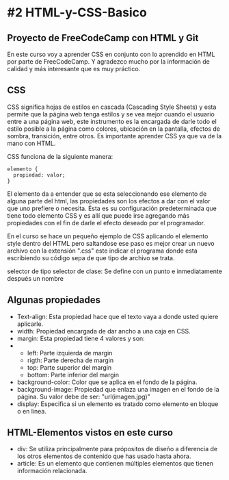 <h1>#2 HTML-y-CSS-Basico</h1>

<h2>Proyecto de FreeCodeCamp con HTML y Git</h2>
En este curso voy a aprender CSS en conjunto con lo aprendido en HTML por parte de FreeCodeCamp. Y agradezco mucho por la información de calidad y más interesante que es muy práctico.

<h2>CSS</h2>
CSS significa hojas de estilos en cascada (Cascading Style Sheets) y esta permite que la página web tenga estilos y se vea mejor cuando el usuario entre a una página web, este instrumento es la encargada de darle todo el estilo posible a la página como colores, ubicación en la pantalla, efectos de sombra, transición, entre otros. Es importante aprender CSS ya que va de la mano con HTML.

CSS funciona de la siguiente manera:

```
elemento {
  propiedad: valor;
}
```

El elemento da a entender que se esta seleccionando ese elemento de alguna parte del html, las propiedades son los efectos a dar con el valor que uno prefiere o necesita.
Esta es su configuración predeterminada que tiene todo elemento CSS y es allí que puede irse agregando más propiedades con el fin de darle el efecto deseado por el programador.

En el curso se hace un pequeño ejemplo de CSS aplicando el elemento style dentro del HTML pero saltandose ese paso es mejor crear un nuevo archivo con la extensión ".css" este indicar el programa donde esta escribiendo su código sepa de que tipo de archivo se trata.

selector de tipo
selector de clase: Se define con un punto e inmediatamente después un nombre



<h2>Algunas propiedades</h2>
<ul>
  <li>Text-align: Esta propiedad hace que el texto vaya a donde usted quiere aplicarle.</li>
  <li>width: Propiedad encargada de dar ancho a una caja en CSS.</li>
  <li>margin: Esta propiedad tiene 4 valores y son:<li>
    <ul>
      <li>left: Parte izquierda de margin</li>
      <li>rigth: Parte derecha de margin</li>
      <li>top: Parte superior del margin</li>
      <li>bottom: Parte inferior del margin</li>
    </ul>
  <li>background-color: Color que se aplica en el fondo de la página.</li>
  <li>background-image: Propiedad que enlaza una imagen en el fondo de la página. Su valor debe de ser: "url(imagen.jpg)"</li>
  <li>display:  Especifica si un elemento es tratado como elemento en bloque o en linea.</li>
</ul>

<h2>HTML-Elementos vistos en este curso</h2>
<ul>
  <li>div: Se utiliza principalmente para própositos de diseño a diferencia de los otros elementos de contenido que has usado hasta ahora.</li>
  <li>article: Es un elemento que contienen múltiples elementos que tienen información relacionada.</li>
</ul>
